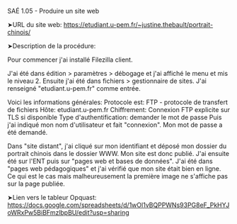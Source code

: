 SAÉ 1.05 - Produire un site web


➤URL du site web:
https://etudiant.u-pem.fr/~justine.thebault/portrait-chinois/ 


➤Description de la procédure:

Pour commencer j'ai installé Filezilla client.

J'ai été dans édition > paramètres > débogage et j'ai affiché le menu et mis le niveau 2.
Ensuite j'ai été dans fichiers > gestionnaire de sites. J'ai renseigné "etudiant.u-pem.fr" comme entrée.

Voici les informations générales:
Protocole est: FTP - protocole de transfert de fichiers
Hôte: etudiant.u-pem.fr
Chiffrement: Connexion FTP explicite sur TLS si disponible
Type d'authentification: demander le mot de passe
Puis j'ai indiqué mon nom d'utilisateur et fait "connexion". Mon mot de passe a été demandé.

Dans "site distant", j'ai cliqué sur mon identifiant et déposé mon dossier du portrait chinois dans le dossier WWW. Mon site est donc publié.
J'ai ensuite été sur l'ENT puis sur "pages web et bases de données". J'ai été dans "pages web pédagogiques" et j'ai vérifié que mon site était bien en ligne. 
Ce qui est le cas mais malheureusement la première image ne s'affiche pas sur la page publiée.


➤Lien vers le tableur Opquast:
https://docs.google.com/spreadsheets/d/1wOl1vBQPPWNs93PG8eF_PkHYJoWRxPw5BiBFmzlbpBU/edit?usp=sharing